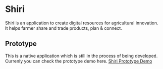 # Shiri
Shiri is an application to create digital resources for agricultural innovation. It helps farmer share and trade products, plan &amp; connect.

## Prototype
This is a native application which is still in the process of being developed. Currenly you can check the prototype demo here.
<a href="https://www.youtube.com/embed/v=YnEvoh8W5rk&t=1s/">Shiri Prototype Demo</a>
